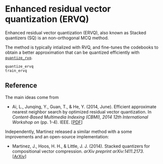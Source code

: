 # Enhanced residual vector quantization (ERVQ)

Enhanced residual vector quantization (ERVQ), also known as Stacked quantizers (SQ) is an non-orthogonal MCQ method.

The method is typically intialized with RVQ, and fine-tunes the codebooks to obtain a better approximation that can be
quantized efficiently with [`quantize_rvq`](@ref).

```@docs
quantize_ervq
train_ervq
```

## Reference

The main ideas come from

* Ai, L., Junqing, Y., Guan, T., & He, Y. (2014, June). Efficient approximate nearest neighbor search by optimized residual vector quantization. In _Content-Based Multimedia Indexing (CBMI), 2014 12th International Workshop on_ (pp. 1-4). IEEE. [[PDF](https://ieeexplore.ieee.org/abstract/document/6849842)]

Independently, Martinez released a similar method with a some improvements and an open-source implementation:

* Martinez, J., Hoos, H. H., & Little, J. J. (2014). Stacked quantizers for compositional vector compression. _arXiv preprint arXiv:1411.2173_. [[ArXiv](https://arxiv.org/abs/1411.2173)]
